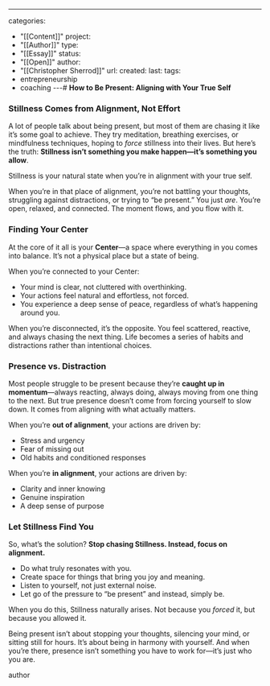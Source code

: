 
---
categories:
  - "[[Content]]"
project:
  - "[[Author]]"
type:
  - "[[Essay]]"
status:
  - "[[Open]]"
author:
  - "[[Christopher Sherrod]]"
url: 
created:
last:
tags:
  - entrepreneurship
  - coaching
---# **How to Be Present: Aligning with Your True Self**  

### **Stillness Comes from Alignment, Not Effort**  

A lot of people talk about being present, but most of them are chasing it like it’s some goal to achieve. They try meditation, breathing exercises, or mindfulness techniques, hoping to *force* stillness into their lives. But here’s the truth: **Stillness isn’t something you make happen—it’s something you allow**.  

Stillness is your natural state when you’re in alignment with your true self.  

When you’re in that place of alignment, you’re not battling your thoughts, struggling against distractions, or trying to “be present.” You just *are*. You’re open, relaxed, and connected. The moment flows, and you flow with it.  

### **Finding Your Center**  

At the core of it all is your **Center**—a space where everything in you comes into balance. It’s not a physical place but a state of being.  

When you’re connected to your Center:  
- Your mind is clear, not cluttered with overthinking.  
- Your actions feel natural and effortless, not forced.  
- You experience a deep sense of peace, regardless of what’s happening around you.  

When you’re disconnected, it’s the opposite. You feel scattered, reactive, and always chasing the next thing. Life becomes a series of habits and distractions rather than intentional choices.  

### **Presence vs. Distraction**  

Most people struggle to be present because they’re **caught up in momentum**—always reacting, always doing, always moving from one thing to the next. But true presence doesn’t come from forcing yourself to slow down. It comes from aligning with what actually matters.  

When you’re **out of alignment**, your actions are driven by:  
- Stress and urgency  
- Fear of missing out  
- Old habits and conditioned responses  

When you’re **in alignment**, your actions are driven by:  
- Clarity and inner knowing  
- Genuine inspiration  
- A deep sense of purpose  

### **Let Stillness Find You**  

So, what’s the solution? **Stop chasing Stillness. Instead, focus on alignment.**  

- Do what truly resonates with you.  
- Create space for things that bring you joy and meaning.  
- Listen to yourself, not just external noise.  
- Let go of the pressure to “be present” and instead, simply be.  

When you do this, Stillness naturally arises. Not because you *forced* it, but because you allowed it.  

Being present isn’t about stopping your thoughts, silencing your mind, or sitting still for hours. It’s about being in harmony with yourself. And when you’re there, presence isn’t something you have to work for—it’s just who you are.

author
